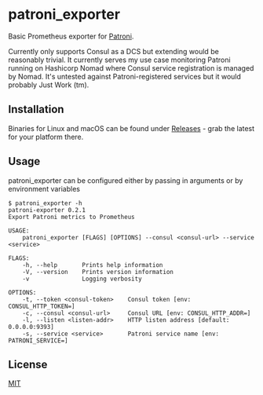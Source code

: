 # patroni_exporter

Basic Prometheus exporter for [Patroni](https://github.com/zalando/patroni).

Currently only supports Consul as a DCS but extending would be reasonably trivial. It currently serves my use case monitoring Patroni running on Hashicorp Nomad where Consul service registration is managed by Nomad. It's untested against Patroni-registered services but it would probably Just Work (tm).

## Installation

Binaries for Linux and macOS can be found under [Releases](https://github.com/ccakes/patroni_exporter/releases) - grab the latest for your platform there.

## Usage

patroni_exporter can be configured either by passing in arguments or by environment variables

```shell
$ patroni_exporter -h
patroni-exporter 0.2.1
Export Patroni metrics to Prometheus

USAGE:
    patroni_exporter [FLAGS] [OPTIONS] --consul <consul-url> --service <service>

FLAGS:
    -h, --help       Prints help information
    -V, --version    Prints version information
    -v               Logging verbosity

OPTIONS:
    -t, --token <consul-token>    Consul token [env: CONSUL_HTTP_TOKEN=]
    -c, --consul <consul-url>     Consul URL [env: CONSUL_HTTP_ADDR=]
    -l, --listen <listen-addr>    HTTP listen address [default: 0.0.0.0:9393]
    -s, --service <service>       Patroni service name [env: PATRONI_SERVICE=]
```

## License

[MIT](/LICENSE)